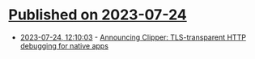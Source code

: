 # [Published on 2023-07-24](index.md)

* [2023-07-24, 12:10:03](https://lobste.rs/s/wxrhsb/announcing_clipper_tls_transparent_http) - [Announcing Clipper: TLS-transparent HTTP debugging for native apps](https://jade.fyi/blog/announcing-clipper/)
